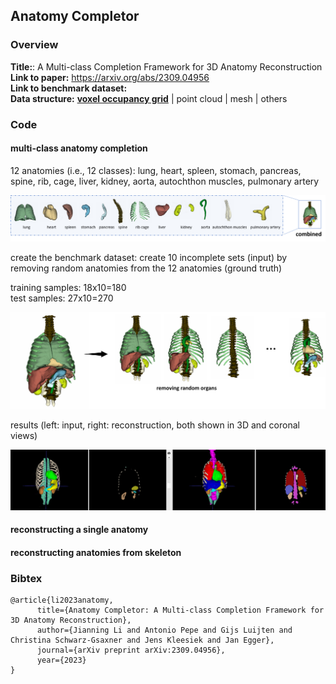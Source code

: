 
## Anatomy Completor


### Overview

**Title:**: A Multi-class Completion Framework for 3D Anatomy Reconstruction  <br> 
**Link to paper:** https://arxiv.org/abs/2309.04956 <br> 
**Link to benchmark dataset:** <br> 
**Data structure:** <ins>__voxel occupancy grid__</ins> | point cloud | mesh | others <br>


### Code


#### multi-class anatomy completion
12 anatomies (i.e., 12 classes): lung, heart, spleen, stomach, pancreas, spine, rib, cage, liver, kidney, aorta, autochthon muscles, pulmonary artery

![Alt text](./assests/multi_class_anatomy.png)

create the benchmark dataset: create 10 incomplete sets (input) by removing random anatomies from the 12 anatomies (ground truth)   <br>


training samples: 18x10=180 <br> test samples: 27x10=270

![Alt text](./assests/completor.png)


results (left: input, right: reconstruction, both shown in 3D and coronal views)

![Alt text](./assests/results.png)

#### reconstructing a single anatomy






#### reconstructing anatomies from skeleton





### Bibtex


```
@article{li2023anatomy,
      title={Anatomy Completor: A Multi-class Completion Framework for 3D Anatomy Reconstruction}, 
      author={Jianning Li and Antonio Pepe and Gijs Luijten and Christina Schwarz-Gsaxner and Jens Kleesiek and Jan Egger},
      journal={arXiv preprint arXiv:2309.04956},
      year={2023}
}
```

